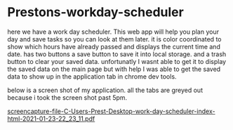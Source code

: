 # Prestons-workday-scheduler

here we have a work day scheduler. This web app will help you plan your day and save tasks so you can look at them later.
it is color coordinated to show which hours have already passed and displays the current time and date.
has two buttons a save button to save it into local storage. and a trash button to clear your saved data.
unfortunatly I wasnt able to get it to display the saved data on the main page but with help I was able to get the saved data to show up in the application tab in chrome dev tools.

below is a screen shot of my application. all the tabs are greyed out because i took the screen shot past 5pm.

[screencapture-file-C-Users-Prest-Desktop-work-day-scheduler-index-html-2021-01-23-22_23_11.pdf](https://github.com/Prestongeyer713/java-quiz/files/5861526/screencapture-file-C-Users-Prest-Desktop-work-day-scheduler-index-html-2021-01-23-22_23_11.pdf)
